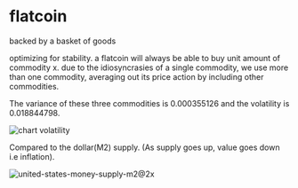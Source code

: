 # flatcoin

backed by a basket of goods

optimizing for stability. a flatcoin will always be able to buy unit amount of commodity x. due to the idiosyncrasies of a single commodity, we use more than one commodity, averaging out its price action by including other commodities. 

The variance of these three commodities is 0.000355126 and the volatility is 0.018844798. 


![chart volatility](https://user-images.githubusercontent.com/98053458/156132068-160b5417-5a8b-41b4-93bf-a1e78e5e1337.png)


Compared to the dollar(M2) supply. (As supply goes up, value goes down i.e inflation). 

![united-states-money-supply-m2@2x](https://user-images.githubusercontent.com/98053458/156229721-70722861-2305-417d-a3f6-d06553d5ce09.png)
